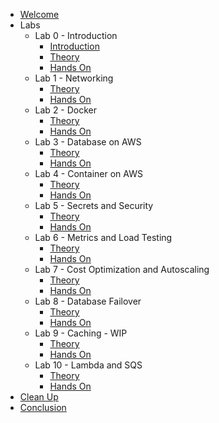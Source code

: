 - [Welcome](/0_welcome)
- Labs
  - Lab 0 - Introduction
    - [Introduction](/labs/introduction)
    - [Theory](/labs/lab_0/0_theory)
    - [Hands On](/labs/lab_0/1_hands_on)
  - Lab 1 - Networking
    - [Theory](/labs/lab_1/0_theory)
    - [Hands On](/labs/lab_1/1_hands_on)
  - Lab 2 - Docker
    - [Theory](/labs/lab_2/0_theory)
    - [Hands On](/labs/lab_2/1_hands_on)
  - Lab 3 - Database on AWS
    - [Theory](/labs/lab_3/0_theory)
    - [Hands On](/labs/lab_3/1_hands_on)
  - Lab 4 - Container on AWS
    - [Theory](/labs/lab_4/0_theory)
    - [Hands On](/labs/lab_4/1_hands_on)
  - Lab 5 - Secrets and Security
    - [Theory](/labs/lab_5/0_theory)
    - [Hands On](/labs/lab_5/1_hands_on)
  - Lab 6 - Metrics and Load Testing
    - [Theory](/labs/lab_6/0_theory)
    - [Hands On](/labs/lab_6/1_hands_on)
  - Lab 7 - Cost Optimization and Autoscaling
    - [Theory](/labs/lab_7/0_theory)
    - [Hands On](/labs/lab_7/1_hands_on)
  - Lab 8 - Database Failover
    - [Theory](/labs/lab_8/0_theory)
    - [Hands On](/labs/lab_8/1_hands_on)
  - Lab 9 - Caching - WIP
    - [Theory](/labs/lab_9/0_theory)
    - [Hands On](/labs/lab_9/1_hands_on)
  - Lab 10 - Lambda and SQS
    - [Theory](/labs/lab_10/0_theory)
    - [Hands On](/labs/lab_10/1_hands_on)
  <!-- - Lab 11 - S3 - WIP
    - [Theory](/labs/lab_11/0_theory)
    - [Hands On](/labs/lab_11/1_hands_on) -->
- [Clean Up](/labs/lab_cleanup)
- [Conclusion](/2_conclusion)
